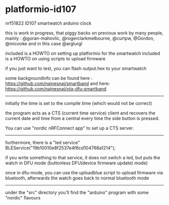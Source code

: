 # platformio-id107
nrf51822 ID107 smartwatch arduino clock 

this is work in progress, that piggy backs on previous work by many people, mainly : @goran-mahovlic, @rogerclarkmelbourne, @curtpw, @Gordon, @micooke and in this case @arglurgl


included is  a  HOWTO on setting up platformio for the smartwatch
included is  a  HOWTO on using scripts to upload firmware 

if you just want to test, you can flash output.hex to your smartwatch

some backgroundinfo can be found here : https://github.com/najnesnaj/smartband
and here: https://github.com/najnesnaj/ota-dfu-smartband


----------------------------------------------------------------------

initially the time is set to the compile time (which would not be correct)

the program acts as a CTS (current time service) client and recovers the current date and time from a central every time the side button is pressed.

You can use "nordic nRFConnect app" to set up a CTS server.

----------------------------------------------------------------------
furthermore, there is a "led service" 
BLEService("19b10010e8f2537e4f6cd104768a1214");

if you write something to that service, it does not switch a led, but puts the watch in DFU mode   (buttonless DFU(device firmware update) mode)

once in dfu-mode, you can use the uploadblue script to upload firmware via bluetooth, afterwards the watch goes back to normal bluetooth mode

-----------------------------------------------------------------------



under the "src" directory you'll find the "arduino" program with some "nordic" flavours

